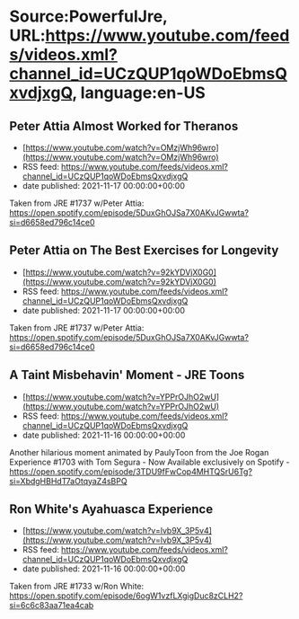 # Source:PowerfulJre, URL:https://www.youtube.com/feeds/videos.xml?channel_id=UCzQUP1qoWDoEbmsQxvdjxgQ, language:en-US

## Peter Attia Almost Worked for Theranos
 - [https://www.youtube.com/watch?v=OMzjWh96wro](https://www.youtube.com/watch?v=OMzjWh96wro)
 - RSS feed: https://www.youtube.com/feeds/videos.xml?channel_id=UCzQUP1qoWDoEbmsQxvdjxgQ
 - date published: 2021-11-17 00:00:00+00:00

Taken from JRE #1737 w/Peter Attia:
https://open.spotify.com/episode/5DuxGhOJSa7X0AKvJGwwta?si=d6658ed796c14ce0

## Peter Attia on The Best Exercises for Longevity
 - [https://www.youtube.com/watch?v=92kYDVjX0G0](https://www.youtube.com/watch?v=92kYDVjX0G0)
 - RSS feed: https://www.youtube.com/feeds/videos.xml?channel_id=UCzQUP1qoWDoEbmsQxvdjxgQ
 - date published: 2021-11-17 00:00:00+00:00

Taken from JRE #1737 w/Peter Attia:
https://open.spotify.com/episode/5DuxGhOJSa7X0AKvJGwwta?si=d6658ed796c14ce0

## A Taint Misbehavin' Moment - JRE Toons
 - [https://www.youtube.com/watch?v=YPPrOJhO2wU](https://www.youtube.com/watch?v=YPPrOJhO2wU)
 - RSS feed: https://www.youtube.com/feeds/videos.xml?channel_id=UCzQUP1qoWDoEbmsQxvdjxgQ
 - date published: 2021-11-16 00:00:00+00:00

Another hilarious moment animated by PaulyToon from the Joe Rogan Experience #1703 with Tom Segura  - Now Available exclusively on Spotify - https://open.spotify.com/episode/3TDU9fFwCop4MHTQSrU6Tg?si=XbdgHBHdT7aOtqyaZ4sBPQ

## Ron White's Ayahuasca Experience
 - [https://www.youtube.com/watch?v=lvb9X_3P5v4](https://www.youtube.com/watch?v=lvb9X_3P5v4)
 - RSS feed: https://www.youtube.com/feeds/videos.xml?channel_id=UCzQUP1qoWDoEbmsQxvdjxgQ
 - date published: 2021-11-16 00:00:00+00:00

Taken from JRE #1733 w/Ron White:
https://open.spotify.com/episode/6ogW1vzfLXgigDuc8zCLH2?si=6c6c83aa71ea4cab

